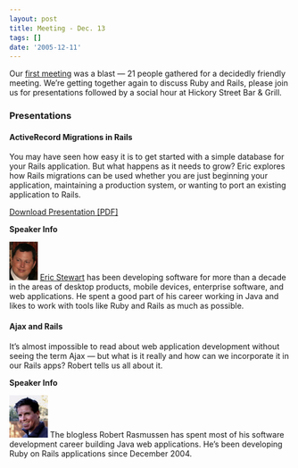 ```yaml
---
layout: post
title: Meeting - Dec. 13
tags: []
date: '2005-12-11'
---
```

Our [first meeting](/2005/11/14/first_meeting_nov_15.html) was a blast — 21 people gathered for a decidedly friendly meeting. We’re getting together again to discuss Ruby and Rails, please join us for presentations followed by a social hour at Hickory Street Bar & Grill.

### Presentations

#### ActiveRecord Migrations in Rails

You may have seen how easy it is to get started with a simple database for your Rails application. But what happens as it needs to grow? Eric explores how Rails migrations can be used whether you are just beginning your application, maintaining a production system, or wanting to port an existing application to Rails.

[Download Presentation [PDF]](https://github.com/austinonrails/Meetings/raw/master/2005/2005-12-ActiveRecordMigrations.pdf)

**Speaker Info**

![](/files/eric_stewart_pic.png) [Eric Stewart](http://www.eric-stewart.com) has been developing software for more than a decade in the areas of desktop products, mobile devices, enterprise software, and web applications. He spent a good part of his career working in Java and likes to work with tools like Ruby and Rails as much as possible.

  
  

#### Ajax and Rails

It’s almost impossible to read about web application development without seeing the term Ajax — but what is it really and how can we incorporate it in our Rails apps? Robert tells us all about it.

**Speaker Info**

![](/files/robert.jpg) The blogless Robert Rasmussen has spent most of his software development career building Java web applications. He’s been developing Ruby on Rails applications since December 2004.

